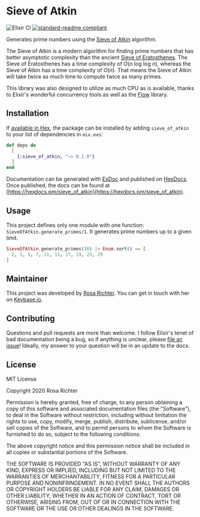 # Sieve of Atkin

![Elixir CI](https://github.com/Cantido/sieve_of_atkin/workflows/Elixir%20CI/badge.svg)
[![standard-readme compliant](https://img.shields.io/badge/readme%20style-standard-brightgreen.svg)](https://github.com/RichardLitt/standard-readme)

Generates prime numbers using the [Sieve of Atkin] algorithm.

The Sieve of Atkin is a modern algorithm for finding prime numbers that has better asymptotic complexity than the ancient [Sieve of Eratosthenes].
The Sieve of Eratosthenes has a time complexity of *O*(*n* log log *n*),
whereas the Sieve of Atkin has a time complexity of *O*(*n*).
That means the Sieve of Atkin will take twice as much time to compute twice as many primes.

This library was also designed to utilize as much CPU as is available,
thanks to Elixir's wonderful concurrency tools as well as the [Flow] library.

[Sieve of Atkin]: https://en.wikipedia.org/wiki/Sieve_of_Atkin
[Sieve of Eratosthenes]: https://en.wikipedia.org/wiki/Sieve_of_Eratosthenes
[Flow]: https://github.com/dashbitco/flow

## Installation

If [available in Hex](https://hex.pm/docs/publish), the package can be installed
by adding `sieve_of_atkin` to your list of dependencies in `mix.exs`:

```elixir
def deps do
  [
    {:sieve_of_atkin, "~> 0.1.0"}
  ]
end
```

Documentation can be generated with [ExDoc](https://github.com/elixir-lang/ex_doc)
and published on [HexDocs](https://hexdocs.pm). Once published, the docs can
be found at [https://hexdocs.pm/sieve_of_atkin](https://hexdocs.pm/sieve_of_atkin).

## Usage

This project defines only one module with one function: `SieveOfAtkin.generate_primes/1`.
It generates prime numbers up to a given limit.

```elixir
SieveOfAtkin.generate_primes(30) |> Enum.sort() == [
  2, 3, 5, 7, 11, 13, 17, 19, 23, 29
]
```

## Maintainer

This project was developed by [Rosa Richter](https://github.com/Cantido).
You can get in touch with her on [Keybase.io](https://keybase.io/cantido).

## Contributing

Questions and pull requests are more than welcome.
I follow Elixir's tenet of bad documentation being a bug,
so if anything is unclear, please [file an issue](https://github.com/Cantido/sieve_of_atkin/issues/new)!
Ideally, my answer to your question will be in an update to the docs.

## License

MIT License

Copyright 2020 Rosa Richter

Permission is hereby granted, free of charge, to any person obtaining a copy of
this software and associated documentation files (the "Software"), to deal in
the Software without restriction, including without limitation the rights to
use, copy, modify, merge, publish, distribute, sublicense, and/or sell copies
of the Software, and to permit persons to whom the Software is furnished to do
so, subject to the following conditions:

The above copyright notice and this permission notice shall be included in all
copies or substantial portions of the Software.

THE SOFTWARE IS PROVIDED "AS IS", WITHOUT WARRANTY OF ANY KIND, EXPRESS OR
IMPLIED, INCLUDING BUT NOT LIMITED TO THE WARRANTIES OF MERCHANTABILITY,
FITNESS FOR A PARTICULAR PURPOSE AND NONINFRINGEMENT. IN NO EVENT SHALL THE
AUTHORS OR COPYRIGHT HOLDERS BE LIABLE FOR ANY CLAIM, DAMAGES OR OTHER
LIABILITY, WHETHER IN AN ACTION OF CONTRACT, TORT OR OTHERWISE, ARISING FROM,
OUT OF OR IN CONNECTION WITH THE SOFTWARE OR THE USE OR OTHER DEALINGS IN THE
SOFTWARE.
